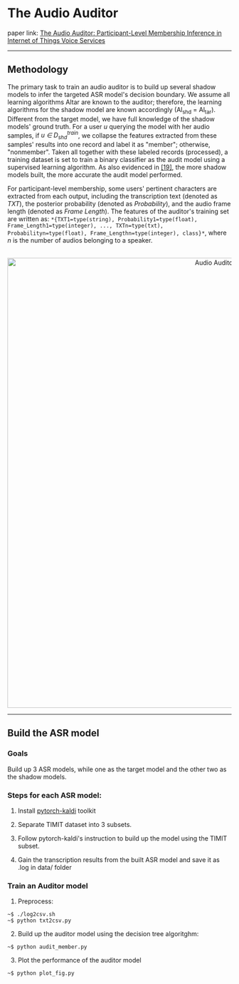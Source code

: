 # The Audio Auditor

paper link: [The Audio Auditor: Participant-Level Membership Inference in
Internet of Things Voice Services](https://arxiv.org/abs/1905.07082)

_ _ _
## Methodology
The primary task to train an audio auditor is to build up several shadow models to infer the targeted ASR model's decision boundary. We assume all learning algorithms Altar are known to the auditor; therefore, the learning algorithms for the shadow model are known accordingly (Al<sub>shd</sub> = Al<sub>tar</sub>). Different from the target model, we have full knowledge of the shadow models' ground truth. For a user *u* querying the model with her audio samples, if *u ∈ D<sub>shd</sub><sup>train</sup>*, we collapse the features extracted from these samples' results into one record and label it as "member"; otherwise, "nonmember". Taken all together with these labeled records (processed), a training dataset is set to train a binary classifier as the audit model using a supervised learning algorithm. As also evidenced in [[19]](), the more shadow models built, the more accurate the audit model performed.<br />

For participant-level membership, some users' pertinent characters are extracted from each output, including the transcription text (denoted as *TXT*), the posterior probability (denoted as *Probability*), and the audio frame length (denoted as *Frame Length*). The features of the auditor's training set are written as: `*{TXT1=type(string), Probability1=type(float), Frame_Length1=type(integer), ..., TXTn=type(txt), Probabilityn=type(float), Frame_Lengthn=type(integer), class}*`, where *n* is the number of audios belonging to a speaker.<br />
<br />

<p align="center"><img width="1009" alt="Audio Auditor Methodology" src="https://user-images.githubusercontent.com/13388819/67995768-573b9400-fca0-11e9-9114-3a2d1287dd8a.png"></p> 

_ _ _
## Build the ASR model
### Goals
Build up 3 ASR models, while one as the target model and the other two as the shadow models.

### Steps for each ASR model:
1. Install [pytorch-kaldi](https://github.com/mravanelli/pytorch-kaldi) toolkit

2. Separate TIMIT dataset into 3 subsets.

3. Follow pytorch-kaldi's instruction to build up the model using the TIMIT subset.

4. Gain the transcription results from the built ASR model and save it as .log in data/ folder

### Train an Auditor model
1. Preprocess:
```
~$ ./log2csv.sh
~$ python txt2csv.py
```

2. Build up the auditor model using the decision tree algoritghm:
```
~$ python audit_member.py
```

3. Plot the performance of the auditor model
```
~$ python plot_fig.py
```

